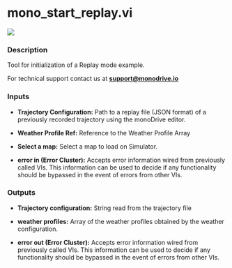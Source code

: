 # mono_start_replay.vi

<p class="img_container">
<img class="lg_img" src="../mono_start_replay.png"/>
</p>

### Description

Tool for initialization of a Replay mode example.

For technical support contact us at <b>support@monodrive.io</b> 

### Inputs

- **Trajectory Configuration:**  Path to a replay file (JSON format) of a previously recorded trajectory  using the monoDrive editor.

- **Weather Profile Ref:** Reference to the Weather Profile Array  

- **Select a map:**  Select a map to load on Simulator. 

- **error in (Error Cluster):** Accepts error information wired from previously called VIs. This information can be used to decide if any functionality should be bypassed in the event of errors from other VIs. 

### Outputs

- **Trajectory configuration:** String read from the trajectory file

- **weather profiles:**  Array of the weather profiles obtained by the weather configuration.



- **error out (Error Cluster):** Accepts error information wired from previously called VIs. This information can be used to decide if any functionality should be bypassed in the event of errors from other VIs. 

<p>&nbsp;</p>
